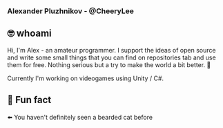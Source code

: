 ### Alexander Pluzhnikov - @CheeryLee
## 🤓 whoami
Hi, I'm Alex - an amateur programmer. I support the ideas of open source and write some small things that you can find on repositories tab and use them for free. Nothing serious but a try to make the world a bit better. 🙂

Currently I'm working on videogames using Unity / C#.

## 📣 Fun fact
⬅️ You haven't definitely seen a bearded cat before